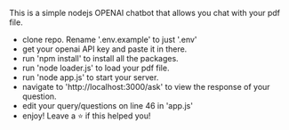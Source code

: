 This is a simple nodejs OPENAI chatbot that allows you chat with your pdf file.

- clone repo. Rename '.env.example' to just '.env'
- get your openai API key and paste it in there.
- run 'npm install' to install all the packages.
- run 'node loader.js' to load your pdf file.
- run 'node app.js' to start your server.
- navigate to 'http://localhost:3000/ask' to view the response of your question.
- edit your query/questions on line 46 in 'app.js'
- enjoy! Leave a ⭐️ if this helped you!